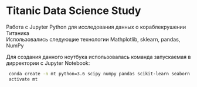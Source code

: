 # Titanic Data Science Study
 Работа с Jupyter Python для исследования данных о кораблекрушении Титаника&nbsp;  
 Использовались следующие технологии Mathplotlib, sklearn, pandas, NumPy&nbsp;
 
 Для создания данного ноутбука использовалась команда запускаемая в дирректории с Jupyter Notebook:
```bash
 conda create -n mt python=3.6 scipy numpy pandas scikit-learn seaborn matplotlib tqdm jupyter jupyterlab
 activate mt
```
